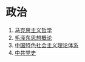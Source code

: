 # 政治

1. [马克思主义哲学](1.马克思主义哲学)
2. [毛泽东思想概论](2.毛泽东思想概论)
3. [中国特色社会主义理论体系](3.中国特色社会主义理论体系)
4. [中共党史](4.中共党史)